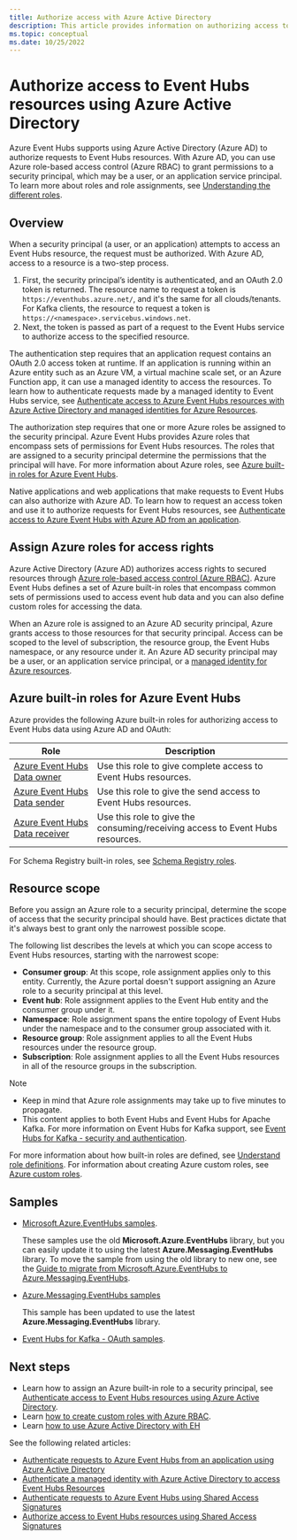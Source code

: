 ```yaml
---
title: Authorize access with Azure Active Directory
description: This article provides information on authorizing access to Event Hubs resources using Azure Active Directory. 
ms.topic: conceptual
ms.date: 10/25/2022
---
```


# Authorize access to Event Hubs resources using Azure Active Directory
Azure Event Hubs supports using Azure Active Directory (Azure AD) to authorize requests to Event Hubs resources. With Azure AD, you can use Azure role-based access control (Azure RBAC) to grant permissions to a security principal, which may be a user, or an application service principal. To learn more about roles and role assignments, see [Understanding the different roles](../role-based-access-control/overview.md).

## Overview
When a security principal (a user, or an application) attempts to access an Event Hubs resource, the request must be authorized. With Azure AD, access to a resource is a two-step process. 

 1. First, the security principal’s identity is authenticated, and an OAuth 2.0 token is returned. The resource name to request a token is `https://eventhubs.azure.net/`, and it's the same for all clouds/tenants. For Kafka clients, the resource to request a token is `https://<namespace>.servicebus.windows.net`.
 1. Next, the token is passed as part of a request to the Event Hubs service to authorize access to the specified resource.

The authentication step requires that an application request contains an OAuth 2.0 access token at runtime. If an application is running within an Azure entity such as an Azure VM,  a virtual machine scale set, or an Azure Function app, it can use a managed identity to access the resources. To learn how to authenticate requests made by a managed identity to Event Hubs service, see [Authenticate access to Azure Event Hubs resources with Azure Active Directory and managed identities for Azure Resources](authenticate-managed-identity.md). 

The authorization step requires that one or more Azure roles be assigned to the security principal. Azure Event Hubs provides Azure roles that encompass sets of permissions for Event Hubs resources. The roles that are assigned to a security principal determine the permissions that the principal will have. For more information about Azure roles, see [Azure built-in roles for Azure Event Hubs](#azure-built-in-roles-for-azure-event-hubs). 

Native applications and web applications that make requests to Event Hubs can also authorize with Azure AD. To learn how to request an access token and use it to authorize requests for Event Hubs resources, see [Authenticate access to Azure Event Hubs with Azure AD from an application](authenticate-application.md). 

## Assign Azure roles for access rights
Azure Active Directory (Azure AD) authorizes access rights to secured resources through [Azure role-based access control (Azure RBAC)](../role-based-access-control/overview.md). Azure Event Hubs defines a set of Azure built-in roles that encompass common sets of permissions used to access event hub data and you can also define custom roles for accessing the data.

When an Azure role is assigned to an Azure AD security principal, Azure grants access to those resources for that security principal. Access can be scoped to the level of subscription, the resource group, the Event Hubs namespace, or any resource under it. An Azure AD security principal may be a user, or an application service principal, or a [managed identity for Azure resources](../active-directory/managed-identities-azure-resources/overview.md).

## Azure built-in roles for Azure Event Hubs
Azure provides the following Azure built-in roles for authorizing access to Event Hubs data using Azure AD and OAuth:

| Role | Description | 
| ---- | ----------- | 
| [Azure Event Hubs Data owner](../role-based-access-control/built-in-roles.md#azure-event-hubs-data-owner) | Use this role to give complete access to Event Hubs resources. |
| [Azure Event Hubs Data sender](../role-based-access-control/built-in-roles.md#azure-event-hubs-data-sender) | Use this role to give the send access to Event Hubs resources. |
| [Azure Event Hubs Data receiver](../role-based-access-control/built-in-roles.md#azure-event-hubs-data-receiver) | Use this role to give the consuming/receiving access to Event Hubs resources. |

For Schema Registry built-in roles, see [Schema Registry roles](schema-registry-concepts.md#azure-role-based-access-control).

## Resource scope 
Before you assign an Azure role to a security principal, determine the scope of access that the security principal should have. Best practices dictate that it's always best to grant only the narrowest possible scope.

The following list describes the levels at which you can scope access to Event Hubs resources, starting with the narrowest scope:

- **Consumer group**: At this scope, role assignment applies only to this entity. Currently, the Azure portal doesn't support assigning an Azure role to a security principal at this level. 
- **Event hub**: Role assignment applies to the Event Hub entity and the consumer group under it.
- **Namespace**: Role assignment spans the entire topology of Event Hubs under the namespace and to the consumer group associated with it.
- **Resource group**: Role assignment applies to all the Event Hubs resources under the resource group.
- **Subscription**: Role assignment applies to all the Event Hubs resources in all of the resource groups in the subscription.

> [!NOTE]
> - Keep in mind that Azure role assignments may take up to five minutes to propagate. 
> - This content applies to both Event Hubs and Event Hubs for Apache Kafka. For more information on Event Hubs for Kafka support, see [Event Hubs for Kafka - security and authentication](azure-event-hubs-kafka-overview.md#security-and-authentication).


For more information about how built-in roles are defined, see [Understand role definitions](../role-based-access-control/role-definitions.md#control-and-data-actions). For information about creating Azure custom roles, see [Azure custom roles](../role-based-access-control/custom-roles.md).



## Samples
- [Microsoft.Azure.EventHubs samples](https://github.com/Azure/azure-event-hubs/tree/master/samples/DotNet/Microsoft.Azure.EventHubs/Rbac). 
    
    These samples use the old **Microsoft.Azure.EventHubs** library, but you can easily update it to using the latest **Azure.Messaging.EventHubs** library. To move the sample from using the old library to new one, see the [Guide to migrate from Microsoft.Azure.EventHubs to Azure.Messaging.EventHubs](https://github.com/Azure/azure-sdk-for-net/blob/master/sdk/eventhub/Azure.Messaging.EventHubs/MigrationGuide.md).
- [Azure.Messaging.EventHubs samples](https://github.com/Azure/azure-event-hubs/tree/master/samples/DotNet/Azure.Messaging.EventHubs/ManagedIdentityWebApp)

    This sample has been updated to use the latest **Azure.Messaging.EventHubs** library.
- [Event Hubs for Kafka - OAuth samples](https://github.com/Azure/azure-event-hubs-for-kafka/tree/master/tutorials/oauth). 


## Next steps
- Learn how to assign an Azure built-in role to a security principal, see [Authenticate access to Event Hubs resources using Azure Active Directory](authenticate-application.md).
- Learn [how to create custom roles with Azure RBAC](https://github.com/Azure/azure-event-hubs/tree/master/samples/DotNet/Microsoft.Azure.EventHubs/Rbac/CustomRole).
- Learn [how to use Azure Active Directory with EH](https://github.com/Azure/azure-event-hubs/tree/master/samples/DotNet/Microsoft.Azure.EventHubs/Rbac/AzureEventHubsSDK)

See the following related articles:

- [Authenticate requests to Azure Event Hubs from an application using Azure Active Directory](authenticate-application.md)
- [Authenticate a managed identity with Azure Active Directory to access Event Hubs Resources](authenticate-managed-identity.md)
- [Authenticate requests to Azure Event Hubs using Shared Access Signatures](authenticate-shared-access-signature.md)
- [Authorize access to Event Hubs resources using Shared Access Signatures](authorize-access-shared-access-signature.md)
